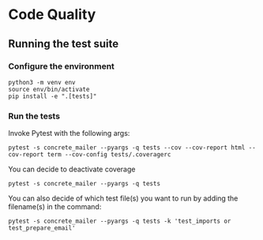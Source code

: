 # Code Quality

## Running the test suite

### Configure the environment

```shell
python3 -m venv env
source env/bin/activate
pip install -e ".[tests]"
```

### Run the tests

Invoke Pytest with the following args:

```shell
pytest -s concrete_mailer --pyargs -q tests --cov --cov-report html --cov-report term --cov-config tests/.coveragerc
```

You can decide to deactivate coverage

```shell
pytest -s concrete_mailer --pyargs -q tests
```

You can also decide of which test file(s) you want to run by adding the filename(s) in the command:

```shell
pytest -s concrete_mailer --pyargs -q tests -k 'test_imports or test_prepare_email'
```
